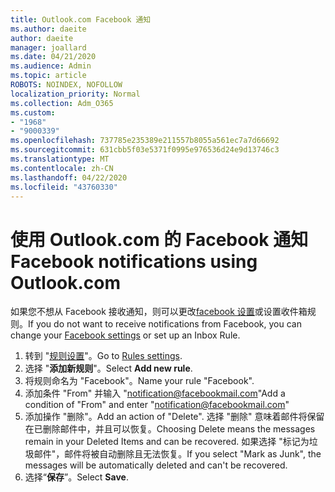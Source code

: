 ```yaml
---
title: Outlook.com Facebook 通知
ms.author: daeite
author: daeite
manager: joallard
ms.date: 04/21/2020
ms.audience: Admin
ms.topic: article
ROBOTS: NOINDEX, NOFOLLOW
localization_priority: Normal
ms.collection: Adm_O365
ms.custom:
- "1968"
- "9000339"
ms.openlocfilehash: 737785e235389e211557b8055a561ec7a7d66692
ms.sourcegitcommit: 631cbb5f03e5371f0995e976536d24e9d13746c3
ms.translationtype: MT
ms.contentlocale: zh-CN
ms.lasthandoff: 04/22/2020
ms.locfileid: "43760330"
---
```

# <a name="facebook-notifications-using-outlookcom"></a><span data-ttu-id="d1c13-102">使用 Outlook.com 的 Facebook 通知</span><span class="sxs-lookup"><span data-stu-id="d1c13-102">Facebook notifications using Outlook.com</span></span>

<span data-ttu-id="d1c13-103">如果您不想从 Facebook 接收通知，则可以更改[facebook 设置](https://aka.ms/facebook-notifications-settings)或设置收件箱规则。</span><span class="sxs-lookup"><span data-stu-id="d1c13-103">If you do not want to receive notifications from Facebook, you can change your [Facebook settings](https://aka.ms/facebook-notifications-settings) or set up an Inbox Rule.</span></span>

1. <span data-ttu-id="d1c13-104">转到 "[规则设置](https://outlook.live.com/mail/options/mail/rules/inboxRules)"。</span><span class="sxs-lookup"><span data-stu-id="d1c13-104">Go to [Rules settings](https://outlook.live.com/mail/options/mail/rules/inboxRules).</span></span>
1. <span data-ttu-id="d1c13-105">选择 "**添加新规则**"。</span><span class="sxs-lookup"><span data-stu-id="d1c13-105">Select **Add new rule**.</span></span>
1. <span data-ttu-id="d1c13-106">将规则命名为 "Facebook"。</span><span class="sxs-lookup"><span data-stu-id="d1c13-106">Name your rule "Facebook".</span></span>
1. <span data-ttu-id="d1c13-107">添加条件 "From" 并输入 "notification@facebookmail.com"</span><span class="sxs-lookup"><span data-stu-id="d1c13-107">Add a condition of "From" and enter "notification@facebookmail.com"</span></span>
1. <span data-ttu-id="d1c13-108">添加操作 "删除"。</span><span class="sxs-lookup"><span data-stu-id="d1c13-108">Add an action of "Delete".</span></span> <span data-ttu-id="d1c13-109">选择 "删除" 意味着邮件将保留在已删除邮件中，并且可以恢复。</span><span class="sxs-lookup"><span data-stu-id="d1c13-109">Choosing Delete means the messages remain in your Deleted Items and can be recovered.</span></span> <span data-ttu-id="d1c13-110">如果选择 "标记为垃圾邮件"，邮件将被自动删除且无法恢复。</span><span class="sxs-lookup"><span data-stu-id="d1c13-110">If you select "Mark as Junk", the messages will be automatically deleted and can't be recovered.</span></span>
1. <span data-ttu-id="d1c13-111">选择“**保存**”。</span><span class="sxs-lookup"><span data-stu-id="d1c13-111">Select **Save**.</span></span>